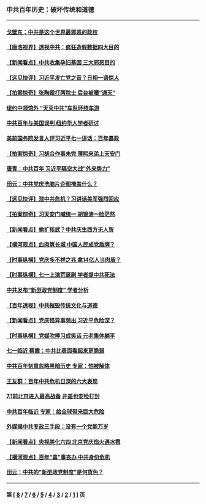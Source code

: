 ### 中共百年历史：破坏传统和道德
---
#### [戈壁东：中共是这个世界最邪恶的政权](../../pages/nf1176114/n13085641.md?07220430) 
#### [【唐浩视界】透视中共：疯狂造假数据四大目的](../../pages/nf1176114/n13080590.md?07220430) 
#### [【新闻看点】中共收集孕妇基因 三大邪恶目的](../../pages/nf1176114/n13077182.md?07220430) 
#### [【远见快评】习近平发亡党之音？日相一语惊人](../../pages/nf1176114/n13074809.md?07220430) 
#### [【拍案惊奇】张陶殴打两院士 后台被曝“通天”](../../pages/nf1176114/n13070496.md?07220430) 
#### [纽约中领馆外 “天灭中共”车队环绕车游](../../pages/nf1176114/n13070693.md?07220430) 
#### [中共百年与美国误判 纽约华人学者研讨](../../pages/nf1176114/n13067969.md?07220430) 
#### [美前国务院发言人评习近平七一讲话：百年暴政](../../pages/nf1176114/n13066986.md?07220430) 
#### [【拍案惊奇】习胡合作事未完 薄熙来弟上天安门](../../pages/nf1176114/n13065867.md?07220430) 
#### [唐青：中共百年 习近平隔空大战“外来势力”](../../pages/nf1176114/n13065976.md?07220430) 
#### [田云：中共党庆洗脑片企图掩盖什么？](../../pages/nf1176114/n13064395.md?07220430) 
#### [【远见快评】泄中共危机？习讲话美军强烈回应](../../pages/nf1176114/n13064269.md?07220430) 
#### [【拍案惊奇】习天安门喊统一 胡锦涛一脸茫然](../../pages/nf1176114/n13063233.md?07220430) 
#### [【新闻看点】偷扩核武？中共庆生西方无人贺](../../pages/nf1176114/n13061263.md?07220430) 
#### [【横河观点】血肉筑长城 中国人民成党盾牌？](../../pages/nf1176114/n13061779.md?07220430) 
#### [【时事纵横】党庆多不祥之兆 拿14亿人当肉盾？](../../pages/nf1176114/n13061709.md?07220430) 
#### [【时事纵横】七一上演荒诞剧 学者提中共死法](../../pages/nf1176114/n13058990.md?07220430) 
#### [中共发布“新型政党制度” 学者分析](../../pages/nf1176114/n13056354.md?07220430) 
#### [【百年透视】中共摧毁传统文化与道德](../../pages/nf1176114/n13057253.md?07220430) 
#### [【新闻看点】党庆怪异事频出 习近平危险深？](../../pages/nf1176114/n13056781.md?07220430) 
#### [【时事纵横】党媒吹捧习成笑话 元老集体躺平](../../pages/nf1176114/n13056792.md?07220430) 
#### [七一临近 蔡霞：中共比表面看起来更脆弱](../../pages/nf1176114/n13056418.md?07220430) 
#### [中共百年刻意忽略黑暗历史 专家：怕被解体](../../pages/nf1176114/n13056056.md?07220430) 
#### [王友群：百年中共危机日深的六大表现](../../pages/nf1176114/n13054263.md?07220430) 
#### [7.1前北京进入最高战备 井盖也安检打封](../../pages/nf1176114/n13053641.md?07220430) 
#### [中共百年临近 专家：给全球带来巨大危险](../../pages/nf1176114/n13053663.md?07220430) 
#### [外媒揭中共专政三手段：没有一个党能万岁](../../pages/nf1176114/n13049352.md?07220430) 
#### [【新闻看点】央视美化六四 北京党庆焰火遇冰雹](../../pages/nf1176114/n13048310.md?07220430) 
#### [【横河观点】百年“喜”事丧办 中共身份危机](../../pages/nf1176114/n13049869.md?07220430) 
#### [田云：中共的“新型政党制度”是何货色？](../../pages/nf1176114/n13049010.md?07220430) 

---
#### 第 [ [8](./8.md?07220430) / [7](./7.md?07220430) / [6](./6.md?07220430) / [5](./5.md?07220430) / [4](./4.md?07220430) / [3](./3.md?07220430) / [2](./2.md?07220430) / [1](./1.md?07220430) ] 页
